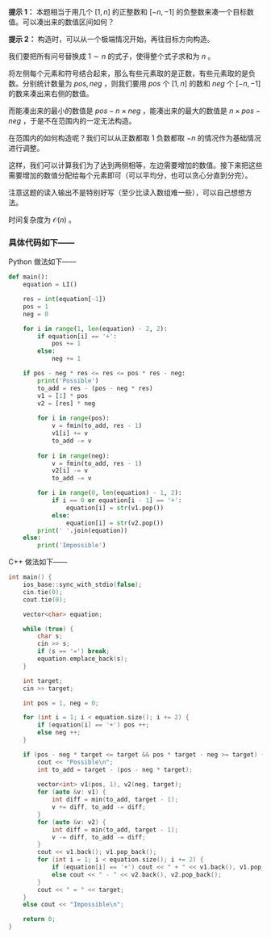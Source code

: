 **提示 1：** 本题相当于用几个 $[1,n]$ 的正整数和 $[-n,-1]$ 的负整数来凑一个目标数值。可以凑出来的数值区间如何？

**提示 2：** 构造时，可以从一个极端情况开始，再往目标方向构造。

我们要把所有问号替换成 $1\sim n$ 的式子，使得整个式子求和为 $n$ 。

将左侧每个元素和符号结合起来，那么有些元素取的是正数，有些元素取的是负数。分别统计数量为 $pos,neg$ ，则我们要用 $pos$ 个 $[1,n]$ 的数和 $neg$ 个 $[-n,-1]$ 的数来凑出来右侧的数值。

而能凑出来的最小的数值是 $pos-n\times neg$ ，能凑出来的最大的数值是 $n\times pos-neg$ ，于是不在范围内的一定无法构造。

在范围内的如何构造呢？我们可以从正数都取 $1$ 负数都取 $-n$ 的情况作为基础情况进行调整。

这样，我们可以计算我们为了达到两侧相等，左边需要增加的数值。接下来把这些需要增加的数值分配给每个元素即可（可以平均分，也可以贪心分直到分完）。

注意这题的读入输出不是特别好写（至少比读入数组难一些），可以自己想想方法。

时间复杂度为 $\mathcal{O}(n)$ 。

### 具体代码如下——

Python 做法如下——

```Python []
def main():
    equation = LI()

    res = int(equation[-1])
    pos = 1
    neg = 0

    for i in range(1, len(equation) - 2, 2):
        if equation[i] == '+':
            pos += 1
        else:
            neg += 1

    if pos - neg * res <= res <= pos * res - neg:
        print('Possible')
        to_add = res - (pos - neg * res)
        v1 = [1] * pos
        v2 = [res] * neg
        
        for i in range(pos):
            v = fmin(to_add, res - 1)
            v1[i] += v
            to_add -= v
        
        for i in range(neg):
            v = fmin(to_add, res - 1)
            v2[i] -= v
            to_add -= v

        for i in range(0, len(equation) - 1, 2):
            if i == 0 or equation[i - 1] == '+':
                equation[i] = str(v1.pop())
            else:
                equation[i] = str(v2.pop())
        print(' '.join(equation))
    else:
        print('Impossible')
```

C++ 做法如下——

```cpp []
int main() {
    ios_base::sync_with_stdio(false);
    cin.tie(0);
    cout.tie(0);

    vector<char> equation;

    while (true) {
        char s;
        cin >> s;
        if (s == '=') break;
        equation.emplace_back(s);
    }

    int target;
    cin >> target;

    int pos = 1, neg = 0;

    for (int i = 1; i < equation.size(); i += 2) {
        if (equation[i] == '+') pos ++;
        else neg ++;
    }

    if (pos - neg * target <= target && pos * target - neg >= target) {
        cout << "Possible\n";
        int to_add = target - (pos - neg * target);
        
        vector<int> v1(pos, 1), v2(neg, target);
        for (auto &v: v1) {
            int diff = min(to_add, target - 1);
            v += diff, to_add -= diff;
        }
        for (auto &v: v2) {
            int diff = min(to_add, target - 1);
            v -= diff, to_add -= diff;
        }
        cout << v1.back(); v1.pop_back();
        for (int i = 1; i < equation.size(); i += 2) {
            if (equation[i] == '+') cout << " + " << v1.back(), v1.pop_back();
            else cout << " - " << v2.back(), v2.pop_back();
        }
        cout << " = " << target;
    }
    else cout << "Impossible\n";

    return 0;
}
```
